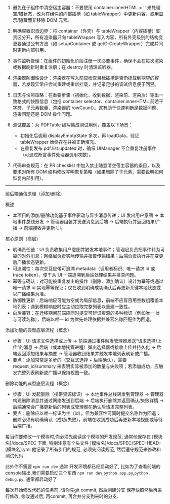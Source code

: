 1) 避免在子组件中清空宿主容器：不要使用 container.innerHTML = '' 来处理空/错状态，改为在组件的内部插槽（如 tableWrapper）中更新内容，或用显示/隐藏而非移除 DOM 元素。

2) 明确容器职责边界：将 container（外壳）与 tableWrapper（内容插槽）职责区分开，所有渲染器只向 tableWrapper 写入内容，所有外壳级别的结构变更要通过公有方法（如 setupContainer 或 getOrCreateWrapper）完成并同时更新内部引用。

3) 事件监听管理：在组件的初始化阶段注册一次必要事件，确保不会在每次渲染或数据刷新时重复注册；在 destroy 时清理监听器。

4) 渲染器防御性设计：渲染器在写入前应检查目标插槽是否仍挂载到期望的容器，若发现异常应尝试重建或重新挂载，并记录足够的调试信息便于回溯。

5) 日志与快照策略：在重要步骤（初始化、收到数据、渲染前、渲染后）输出一致格式的快照信息（包括 container selector、container.innerHTML 前若干字符、子元素数量、渲染器的 rowCount）。这有助于快速判断是数据问题、渲染问题还是 DOM 操作问题。

6) 测试覆盖：为 PDFTable 编写集成测试用例，覆盖以下场景：
   - 初始化后调用 displayEmptyState 多次，再 loadData，验证 tableWrapper 始终存在并被正确填充。
   - 在重复发布 pdf:list:updated 时，确保 UIManager 不会重复注册事件（可通过断言事件处理器调用次数）。

7) 代码审查规范：在 PR checklist 中加入禁止随意清空宿主容器的条目，以及要求对所有 DOM 结构修改写明恢复策略（如果删除了子元素，需要说明如何恢复内部引用）。


---

前后端通信原理（添加/删除）

概述
- 本项目的添加/删除功能基于事件驱动与异步消息传递：UI 发出用户意图 → 本地事件总线分发 → 管理器组装并发送消息到后端 → 后端执行并返回结果/广播 → 前端接收并更新 UI。

核心原则（高层）
- 明确责任链：UI 负责收集用户意图并触发本地事件；管理层负责把事件转为可靠的对外消息；网络层负责实际传输并报告传输结果；后端负责执行并在变更后广播状态更新。
- 可追溯性：每次交互应带可追溯 metadata（调用者标识、唯一请求 id 或 trace token），便于从 UI 一端追溯到后端处理结果并排查问题。
- 幂等与确认：对可能被重复发出的操作（删除、添加确认）设计为幂等或通过唯一请求 id 实现幂等保证；仅在收到明确成功确认后再更新关键本地状态或以广播结果为准。
- 防御性更新：后端响应可能为空或为局部信息，前端不应盲目用空数组覆盖本地列表；遇到模糊响应时应主动拉取完整列表以重建一致性。
- 向后兼容：在迁移期间前端应同时提交可辨识资源的多种标识（例如唯一 id 与可读名称），后端以唯一 id 为优先处理依据并兼容名称匹配作为回退。

添加功能的典型底层流程（概念）
- 步骤：UI 请求文件选择或上传 → 前端通过事件触发管理器发送“请求选择/上传”的消息 → 后端（或本地托管进程）弹出选择器或接收上传并持久化 → 后端返回添加结果与摘要 → 管理器收到结果并触发本地列表刷新或广播。
- 要点：添加常常是多步的（交互式选择 + 后端确认），需要 request_id/summary 来表明实际被添加的数量与失败项；若添加成功，应触发完整列表刷新或广播以保持视图一致。

删除功能的典型底层流程（概念）
- 步骤：UI 发起删除（携带资源标识）→ 本地事件总线转发到管理器 → 管理器构建删除消息并通过网络发送到后端 → 后端执行删除并返回确认/失败详情 → 后端通常会广播更新后的列表或管理器在确认后请求完整列表。
- 要点：删除应以唯一标识为主（id），但为兼容性可同时提交名称作为回退；删除必须有明确确认（成功/失败），前端在收到成功后再更新本地视图或等待后端广播。


每当你要修改一个模块时,你必须先阅读这个模块的开发规范, 通常他保存在 [模块名]/docs/SPEC 下面, 特别注意有个头文件 [模块名]/docs/SPEC/SPEC-HEAD-[模块名].yml 他记录了所有引用的规范, 必须先阅读规范, 然后遵守规范来修改和测试代码

此外你不需要 `npm run dev` 通常 开发环境都已经启动好了, 比如为了查看前端的console输出,我们需要启动三个东西 `npm run dev`,`python app.py`,`python debug.py`. 通常都启动好了

每次开始修改代码的任务前, 请你先git commit, 然后创建分支 保存快照然后再进行修改, 修改通过后, 再commit, 再合并分支到来时的分支.
